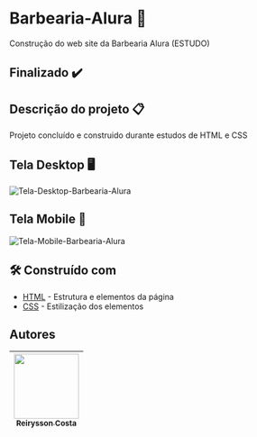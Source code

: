 # Barbearia-Alura 💈
Construção do web site da Barbearia Alura (ESTUDO)

## Finalizado ✔️

## Descrição do projeto 📋
Projeto concluído e construido durante estudos de HTML e CSS
## Tela Desktop 🖥
![Tela-Desktop-Barbearia-Alura](https://user-images.githubusercontent.com/92035697/158253598-3b3105f0-f85a-48b0-a3cd-6095e2165cf0.png)
## Tela Mobile 📱
![Tela-Mobile-Barbearia-Alura](https://user-images.githubusercontent.com/92035697/158253619-ce98b761-99f4-4d51-b814-9ef811bb1ca0.png)

## 🛠️ Construído com
* [HTML](https://developer.mozilla.org/pt-BR/docs/Web/HTML) - Estrutura e elementos da página
* [CSS](https://developer.mozilla.org/pt-BR/docs/Web/CSS) - Estilização dos elementos

## Autores
| [<img src="https://avatars.githubusercontent.com/u/92035697?v=4" width=115><br><sub>Reirysson Costa</sub>](https://github.com/reirysson) | 
| :---: |
